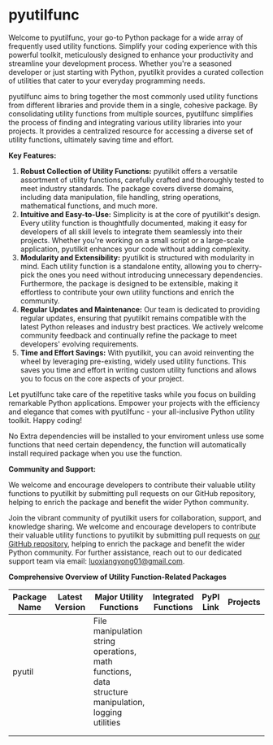 # pyutilfunc

Welcome to pyutilfunc, your go-to Python package for a wide array of frequently used utility functions. Simplify your coding experience with this powerful toolkit, meticulously designed to enhance your productivity and streamline your development process. Whether you're a seasoned developer or just starting with Python, pyutilkit provides a curated collection of utilities that cater to your everyday programming needs.

pyutilfunc aims to bring together the most commonly used utility functions from different libraries and provide them in a single, cohesive package. By consolidating utility functions from multiple sources, pyutilfunc simplifies the process of finding and integrating various utility libraries into your projects. It provides a centralized resource for accessing a diverse set of utility functions, ultimately saving time and effort.

**Key Features:**

1. **Robust Collection of Utility Functions:** pyutilkit offers a versatile assortment of utility functions, carefully crafted and thoroughly tested to meet industry standards. The package covers diverse domains, including data manipulation, file handling, string operations, mathematical functions, and much more.
2. **Intuitive and Easy-to-Use:** Simplicity is at the core of pyutilkit's design. Every utility function is thoughtfully documented, making it easy for developers of all skill levels to integrate them seamlessly into their projects. Whether you're working on a small script or a large-scale application, pyutilkit enhances your code without adding complexity.
3. **Modularity and Extensibility:** pyutilkit is structured with modularity in mind. Each utility function is a standalone entity, allowing you to cherry-pick the ones you need without introducing unnecessary dependencies. Furthermore, the package is designed to be extensible, making it effortless to contribute your own utility functions and enrich the community.
4. **Regular Updates and Maintenance:** Our team is dedicated to providing regular updates, ensuring that pyutilkit remains compatible with the latest Python releases and industry best practices. We actively welcome community feedback and continually refine the package to meet developers' evolving requirements.
5. **Time and Effort Savings:** With pyutilkit, you can avoid reinventing the wheel by leveraging pre-existing, widely used utility functions. This saves you time and effort in writing custom utility functions and allows you to focus on the core aspects of your project.

Let pyutilfunc take care of the repetitive tasks while you focus on building remarkable Python applications. Empower your projects with the efficiency and elegance that comes with pyutilfunc - your all-inclusive Python utility toolkit. Happy coding!


No Extra dependencies will be installed to your enviroment unless use some functions that need certain dependency, the function will automatically install required package when you use the function.


**Community and Support:**

We welcome and encourage developers to contribute their valuable utility functions to pyutilkit by submitting pull requests on our GitHub repository, helping to enrich the package and benefit the wider Python community.

Join the vibrant community of pyutilkit users for collaboration, support, and knowledge sharing. We welcome and encourage developers to contribute their valuable utility functions to pyutilkit by submitting pull requests on [our GitHub repository](https://github.com/xyluo25/pyutilfunc), helping to enrich the package and benefit the wider Python community. For further assistance, reach out to our dedicated support team via email: luoxiangyong01@gmail.com.

**Comprehensive Overview of Utility Function-Related Packages**

| Package Name | Latest Version | Major Utility Functions                                                                                                    | Integrated Functions | PyPI Link | Projects |  |  |
| ------------ | -------------- | -------------------------------------------------------------------------------------------------------------------------- | -------------------- | --------- | -------- | - | - |
| pyutil       |                | File manipulation<br />string operations, <br />math functions, <br />data structure manipulation, <br />logging utilities |                      |           |          |  |  |
|              |                |                                                                                                                            |                      |           |          |  |  |
|              |                |                                                                                                                            |                      |           |          |  |  |
